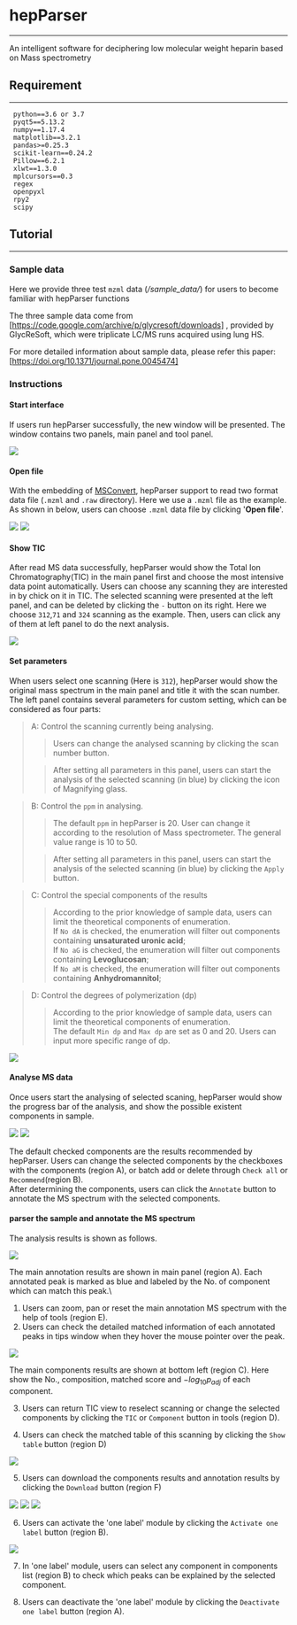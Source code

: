 # hepParser
- - - 
An intelligent software for deciphering low molecular weight heparin based on Mass spectrometry
## Requirement
- - -
```
 python==3.6 or 3.7
 pyqt5==5.13.2
 numpy==1.17.4
 matplotlib==3.2.1
 pandas>=0.25.3
 scikit-learn==0.24.2
 Pillow==6.2.1
 xlwt==1.3.0
 mplcursors==0.3
 regex
 openpyxl
 rpy2
 scipy
```

## Tutorial
- - - 
### Sample data
Here we provide three test `mzml` data (*/sample_data/*) for users to become familiar with hepParser functions

The three sample data come from [https://code.google.com/archive/p/glycresoft/downloads] , provided by GlycReSoft, which were triplicate LC/MS runs acquired using lung HS.  

For more detailed information about sample data, please refer this paper:[https://doi.org/10.1371/journal.pone.0045474] 

### Instructions

#### Start interface

If users run hepParser successfully, the new window will be presented. The window contains two panels, main panel and tool panel.

<img src="img/1load.png">

#### Open file

With the embedding of [MSConvert](https://proteowizard.sourceforge.io/download.html),  hepParser support to read two format data file (`.mzml` and `.raw` directory). Here we use a `.mzml` file as the example.
As shown in below, users can choose `.mzml` data file by clicking '**Open file**'.

<img src="img/0open.png">
<img src="img/0openmzml.png">

#### Show TIC

After read MS data successfully, hepParser would show the Total Ion Chromatography(TIC) in the main panel first and choose the most intensive data point automatically.
Users can choose any scanning they are interested in by chick on it in TIC. The selected scanning were presented at the left panel, and can be deleted by clicking the `-` button on its right.
Here we choose `312`,`71` and `324` scanning as the example.
Then, users can click any of them at left panel to do the next analysis.

<img src="img/2TIC.png">

#### Set parameters

When users select one scanning (Here is `312`), hepParser would show the original mass spectrum in the main panel and title it with the scan number.
The left panel contains several parameters for custom setting, which can be considered as four parts:
> A: Control the scanning currently being analysing.
>> Users can change the analysed scanning by clicking the scan number button. 
> 
>> After setting all parameters in this panel, users can start the analysis of the selected scanning (in blue) by clicking the icon of Magnifying glass.

> B: Control the `ppm` in analysing.
>> The default `ppm` in hepParser is 20. User can change it according to the resolution of Mass spectrometer. The general value range is 10 to 50.
> 
>> After setting all parameters in this panel, users can start the analysis of the selected scanning (in blue) by clicking the `Apply` button.

> C: Control the special components of the results
>> According to the prior knowledge of sample data, users can limit the theoretical components of enumeration. \
>> If `No dA` is checked, the enumeration will filter out components containing **unsaturated uronic acid**;\
>> If `No aG` is checked, the enumeration will filter out components containing **Levoglucosan**;\
>> If `No aM` is checked, the enumeration will filter out components containing **Anhydromannitol**;

> D: Control the degrees of polymerization (dp)
>> According to the prior knowledge of sample data, users can limit the theoretical components of enumeration.\
>> The default `Min dp` and `Max dp` are set as 0 and 20. Users can input more specific range of dp.

<img src="img/3MS.png">

#### Analyse MS data

Once users start the analysing of selected scaning, hepParser would show the progress bar of the analysis, and show the possible existent components in sample.

<img src="img/4loadingbar.png">

<img src="img/5compReco.png">

The default checked components are the results recommended by hepParser. 
Users can change the selected components by the checkboxes with the components (region A), or batch add or delete through `Check all` or `Recommend`(region B).\
After determining the components, users can click the `Annotate` button to annotate the MS spectrum with the selected components.

#### parser the sample and annotate the MS spectrum
The analysis results is shown as follows.

<img src="img/6.main.png">

The main annotation results are shown in main panel (region A). Each annotated peak is marked as blue and labeled by the No. of component which can match this peak.\
1. Users can zoom, pan or reset the main annotation MS spectrum with the help of tools (region E).
2. Users can check the detailed matched information of each annotated peaks in tips window when they hover the mouse pointer over the peak.   

<img src="img/7zoomTip.png">

The main components results are shown at bottom left (region C). Here show the No., composition, matched score and $-log_{10}p_{adj}$ of each component.

3. Users can return TIC view to reselect scanning or change the selected components by clicking the `TIC` or `Component` button in tools (region D).

4. Users can check the matched table of this scanning by clicking the `Show table` button (region D)

<img src="img/8table.png">

5. Users can download the components results and annotation results by clicking the `Download` button (region F)

<img src="img/9savetable.png">
<img src="img/10excel1.png">
<img src="img/11excel2.png">

6. Users can activate the 'one label' module by clicking the `Activate one label` button (region B).

<img src="img/12onelabel.png">

7. In 'one label' module, users can select any component in components list (region B) to check which peaks can be explained by the selected component.

8. Users can deactivate the 'one label' module by clicking the `Deactivate one label` button (region A).













